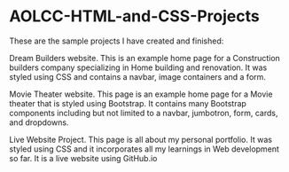 # AOLCC-HTML-and-CSS-Projects

 These are the sample projects I have created and finished:

 Dream Builders website. 
   This is an example home page  for a Construction builders company specializing in Home building and renovation. It was styled using CSS and contains a navbar,       image containers and a form.

   
Movie Theater website. 
  This page is an example home page for a Movie theater that is styled using Bootstrap. It contains many Bootstrap components including but not limited to a navbar, jumbotron, form, cards, and dropdowns.
 

Live Website Project. 
 This page is all about my personal portfolio. It was styled using CSS and it incorporates all my learnings in Web development so far. It is a live website using GitHub.io
